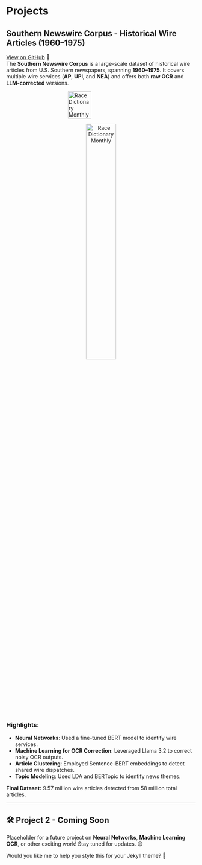 # Projects

## Southern Newswire Corpus - Historical Wire Articles (1960–1975)  
[View on GitHub](https://github.com/mikemcrae/southern-newswire) 🚀  
The **Southern Newswire Corpus** is a large-scale dataset of historical wire articles from U.S. Southern newspapers, spanning **1960–1975**. It covers multiple wire services (**AP**, **UPI**, and **NEA**) and offers both **raw OCR** and **LLM-corrected** versions.

<p style="display: flex; justify-content: center;">
  <img src="/images/layout.jpg" alt="Race Dictionary Monthly" style="width: 35%;">
</p>
<p style="text-align: center;">
  <img src="/images/layout.jpg" alt="Race Dictionary Monthly" style="width: 40%;">
</p>


### Highlights:
- **Neural Networks**: Used a fine-tuned BERT model to identify wire services.
- **Machine Learning for OCR Correction**: Leveraged Llama 3.2 to correct noisy OCR outputs.
- **Article Clustering**: Employed Sentence-BERT embeddings to detect shared wire dispatches.
- **Topic Modeling**: Used LDA and BERTopic to identify news themes.

**Final Dataset:** 9.57 million wire articles detected from 58 million total articles.  

---

## 🛠️ Project 2 - Coming Soon  
Placeholder for a future project on **Neural Networks**, **Machine Learning OCR**, or other exciting work! Stay tuned for updates. 😊

Would you like me to help you style this for your Jekyll theme? 🚀
